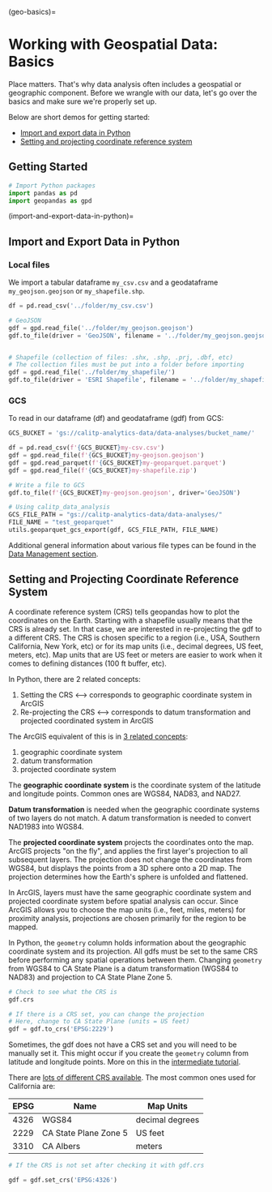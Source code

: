 (geo-basics)=

# Working with Geospatial Data: Basics

Place matters. That's why data analysis often includes a geospatial or geographic component. Before we wrangle with our data, let's go over the basics and make sure we're properly set up.

Below are short demos for getting started:

- [Import and export data in Python](#import-and-export-data-in-python)
- [Setting and projecting coordinate reference system](#setting-and-projecting-coordinate-reference-system)

## Getting Started

```python
# Import Python packages
import pandas as pd
import geopandas as gpd
```

(import-and-export-data-in-python)=

## Import and Export Data in Python

### **Local files**

We import a tabular dataframe `my_csv.csv` and a geodataframe `my_geojson.geojson` or `my_shapefile.shp`.

```python
df = pd.read_csv('../folder/my_csv.csv')

# GeoJSON
gdf = gpd.read_file('../folder/my_geojson.geojson')
gdf.to_file(driver = 'GeoJSON', filename = '../folder/my_geojson.geojson' )


# Shapefile (collection of files: .shx, .shp, .prj, .dbf, etc)
# The collection files must be put into a folder before importing
gdf = gpd.read_file('../folder/my_shapefile/')
gdf.to_file(driver = 'ESRI Shapefile', filename = '../folder/my_shapefile.shp' )
```

### **GCS**

To read in our dataframe (df) and geodataframe (gdf) from GCS:

```python
GCS_BUCKET = 'gs://calitp-analytics-data/data-analyses/bucket_name/'

df = pd.read_csv(f'{GCS_BUCKET}my-csv.csv')
gdf = gpd.read_file(f'{GCS_BUCKET}my-geojson.geojson')
gdf = gpd.read_parquet(f'{GCS_BUCKET}my-geoparquet.parquet')
gdf = gpd.read_file(f'{GCS_BUCKET}my-shapefile.zip')

# Write a file to GCS
gdf.to_file(f'{GCS_BUCKET}my-geojson.geojson', driver='GeoJSON')

# Using calitp_data_analysis
GCS_FILE_PATH = "gs://calitp-analytics-data/data-analyses/"
FILE_NAME = "test_geoparquet"
utils.geoparquet_gcs_export(gdf, GCS_FILE_PATH, FILE_NAME)

```

Additional general information about various file types can be found in the [Data Management section](data-management-page).

## Setting and Projecting Coordinate Reference System

A coordinate reference system (CRS) tells geopandas how to plot the coordinates on the Earth. Starting with a shapefile usually means that the CRS is already set. In that case, we are interested in re-projecting the gdf to a different CRS. The CRS is chosen specific to a region (i.e., USA, Southern California, New York, etc) or for its map units (i.e., decimal degrees, US feet, meters, etc). Map units that are US feet or meters are easier to work when it comes to defining distances (100 ft buffer, etc).

In Python, there are 2 related concepts:

1. Setting the CRS \<--> corresponds to geographic coordinate system in ArcGIS
2. Re-projecting the CRS \<--> corresponds to datum transformation and projected coordinated system in ArcGIS

The ArcGIS equivalent of this is in [3 related concepts](https://pro.arcgis.com/en/pro-app/help/mapping/properties/coordinate-systems-and-projections.htm):

1. geographic coordinate system
2. datum transformation
3. projected coordinate system

The **geographic coordinate system** is the coordinate system of the latitude and longitude points. Common ones are WGS84, NAD83, and NAD27.

**Datum transformation** is needed when the geographic coordinate systems of two layers do not match. A datum transformation is needed to convert NAD1983 into WGS84.

The **projected coordinate system** projects the coordinates onto the map. ArcGIS projects "on the fly", and applies the first layer's projection to all subsequent layers. The projection does not change the coordinates from WGS84, but displays the points from a 3D sphere onto a 2D map. The projection determines how the Earth's sphere is unfolded and flattened.

In ArcGIS, layers must have the same geographic coordinate system and projected coordinate system before spatial analysis can occur. Since ArcGIS allows you to choose the map units (i.e., feet, miles, meters) for proximity analysis, projections are chosen primarily for the region to be mapped.

In Python, the `geometry` column holds information about the geographic coordinate system and its projection. All gdfs must be set to the same CRS before performing any spatial operations between them. Changing `geometry` from WGS84 to CA State Plane is a datum transformation (WGS84 to NAD83) and projection to CA State Plane Zone 5.

```python
# Check to see what the CRS is
gdf.crs

# If there is a CRS set, you can change the projection
# Here, change to CA State Plane (units = US feet)
gdf = gdf.to_crs('EPSG:2229')
```

Sometimes, the gdf does not have a CRS set and you will need to be manually set it. This might occur if you create the `geometry` column from latitude and longitude points. More on this in the [intermediate tutorial](geo-intermediate).

There are [lots of different CRS available](https://epsg.io). The most common ones used for California are:

| EPSG | Name                  | Map Units       |
| ---- | --------------------- | --------------- |
| 4326 | WGS84                 | decimal degrees |
| 2229 | CA State Plane Zone 5 | US feet         |
| 3310 | CA Albers             | meters          |

```python
# If the CRS is not set after checking it with gdf.crs

gdf = gdf.set_crs('EPSG:4326')

```

<br>
